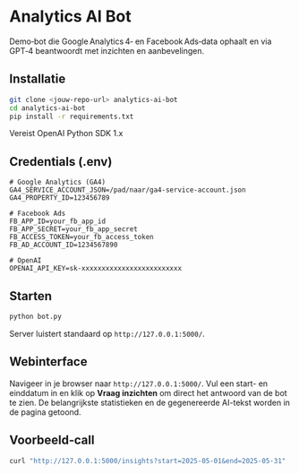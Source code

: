 # Analytics AI Bot

Demo‑bot die Google Analytics 4‑ en Facebook Ads‑data ophaalt en via GPT‑4 beantwoordt met inzichten en aanbevelingen.

## Installatie

```bash
git clone <jouw‑repo‑url> analytics-ai-bot
cd analytics-ai-bot
pip install -r requirements.txt
```

Vereist OpenAI Python SDK 1.x

## Credentials (.env)

```
# Google Analytics (GA4)
GA4_SERVICE_ACCOUNT_JSON=/pad/naar/ga4-service-account.json
GA4_PROPERTY_ID=123456789

# Facebook Ads
FB_APP_ID=your_fb_app_id
FB_APP_SECRET=your_fb_app_secret
FB_ACCESS_TOKEN=your_fb_access_token
FB_AD_ACCOUNT_ID=1234567890

# OpenAI
OPENAI_API_KEY=sk-xxxxxxxxxxxxxxxxxxxxxxxxx
```

## Starten

```bash
python bot.py
```

Server luistert standaard op `http://127.0.0.1:5000/`.

## Webinterface

Navigeer in je browser naar `http://127.0.0.1:5000/`. Vul een start- en
einddatum in en klik op **Vraag inzichten** om direct het antwoord van de bot
te zien. De belangrijkste statistieken en de gegenereerde AI-tekst worden in de
pagina getoond.

## Voorbeeld‑call

```bash
curl "http://127.0.0.1:5000/insights?start=2025-05-01&end=2025-05-31"
```

